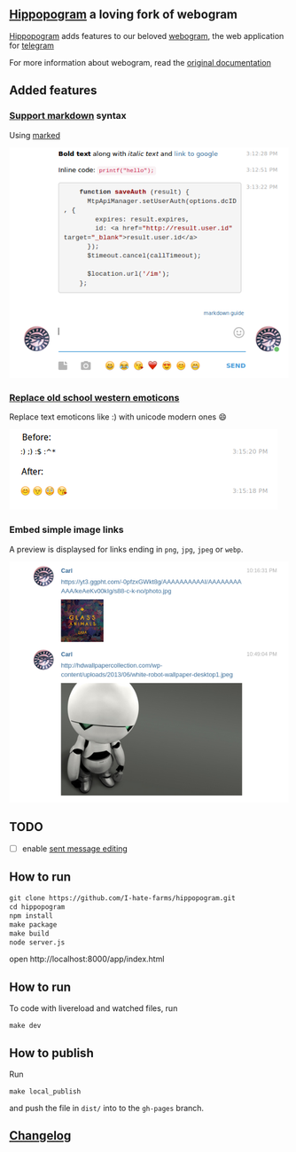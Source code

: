 ## [Hippopogram](http://i-hate-farms.github.io/hippopogram) a loving fork of webogram

[Hippopogram](http://i-hate-farms.github.io/hippopogram) adds features to our beloved [webogram](https://github.com/zhukov/webogram), the web application for [telegram](telegram.org)

For more information about webogram, read the [original documentation](README-ori.md)

## Added features
### [Support markdown](https://github.com/I-hate-farms/hippopogram/issues/2) syntax 
Using [marked](https://github.com/chjj/marked)


![sample](doc/markdown.png)

### [Replace old school western emoticons](https://github.com/I-hate-farms/hippopogram/issues/1) 
Replace text emoticons like :) with unicode modern ones :smile:


![sample](doc/emoticons.png) 

### Embed simple image links
A preview is displaysed for links ending in `png`, `jpg`, `jpeg` or `webp`.

![sample](doc/images.png) 

## TODO
- [ ] enable [sent message editing](https://github.com/I-hate-farms/hippopogram/issues/3)

## How to run 

``` 
git clone https://github.com/I-hate-farms/hippopogram.git
cd hippopogram
npm install 
make package
make build
node server.js

```

open http://localhost:8000/app/index.html

## How to run 
To code with livereload and watched files, run 
```
make dev
```

## How to publish 
Run 
```
make local_publish
```
and push the file in `dist/` into to the `gh-pages` branch. 
## [Changelog](CHANGELOG.md)

